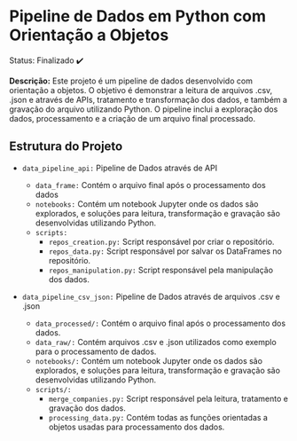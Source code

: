 <h1>Pipeline de Dados em Python com Orientação a Objetos</h1>

Status: Finalizado ✔️

<b>Descrição:</b> Este projeto é um pipeline de dados desenvolvido com orientação a objetos. O objetivo é demonstrar a leitura de arquivos .csv, .json e através de APIs, tratamento e transformação dos dados, e também a gravação do arquivo utilizando Python. O pipeline inclui a exploração dos dados, processamento e a criação de um arquivo final processado.

<h2>Estrutura do Projeto</h2>

+ `data_pipeline_api:` Pipeline de Dados através de API
  + `data_frame:` Contém o arquivo final após o processamento dos dados
  + `notebooks:` Contém um notebook Jupyter onde os dados são explorados, e soluções para leitura, transformação e gravação são desenvolvidas utilizando Python.
  + `scripts:`
    + `repos_creation.py:` Script responsável por criar o repositório.
    + `repos_data.py:` Script responsável por salvar os DataFrames no repositório.
    + `repos_manipulation.py:` Script responsável pela manipulação dos dados.
      
+ `data_pipeline_csv_json:` Pipeline de Dados através de arquivos .csv e .json
  + `data_processed/:` Contém o arquivo final após o processamento dos dados.
  +  `data_raw/:` Contém arquivos .csv e .json utilizados como exemplo para o processamento de dados.
  + `notebooks/:` Contém um notebook Jupyter onde os dados são explorados, e soluções para leitura, transformação e gravação são desenvolvidas utilizando Python.
  + `scripts/:`
    + `merge_companies.py:` Script responsável pela leitura, tratamento e gravação dos dados.
    + `processing_data.py:` Contém todas as funções orientadas a objetos usadas para processamento dos dados.
